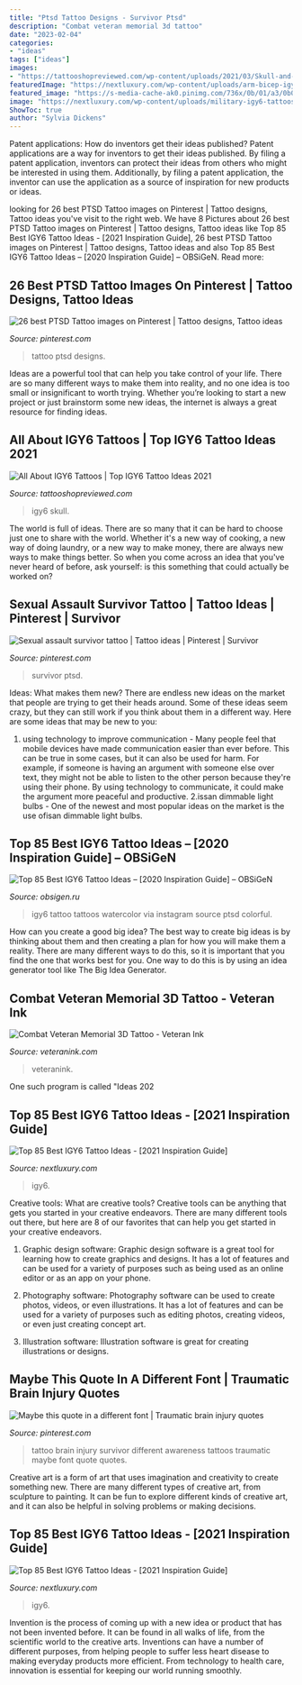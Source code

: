 ```yaml
---
title: "Ptsd Tattoo Designs - Survivor Ptsd"
description: "Combat veteran memorial 3d tattoo"
date: "2023-02-04"
categories:
- "ideas"
tags: ["ideas"]
images:
- "https://tattooshopreviewed.com/wp-content/uploads/2021/03/Skull-and-IGY6-Tattoo.jpg"
featuredImage: "https://nextluxury.com/wp-content/uploads/arm-bicep-igy6-tattoos-artofwarroy-e1595226640303.jpg"
featured_image: "https://s-media-cache-ak0.pinimg.com/736x/0b/01/a3/0b01a34d4f279dfac978fade5b0acb5e.jpg"
image: "https://nextluxury.com/wp-content/uploads/military-igy6-tattoos-evergreenroots.wellness.jpg"
ShowToc: true
author: "Sylvia Dickens"
---
```



Patent applications: How do inventors get their ideas published?
Patent applications are a way for inventors to get their ideas published. By filing a patent application, inventors can protect their ideas from others who might be interested in using them. Additionally, by filing a patent application, the inventor can use the application as a source of inspiration for new products or ideas.

	

		
looking for 26 best PTSD Tattoo images on Pinterest | Tattoo designs, Tattoo ideas you've visit to the right web. We have 8 Pictures about 26 best PTSD Tattoo images on Pinterest | Tattoo designs, Tattoo ideas like Top 85 Best IGY6 Tattoo Ideas - [2021 Inspiration Guide], 26 best PTSD Tattoo images on Pinterest | Tattoo designs, Tattoo ideas and also Top 85 Best IGY6 Tattoo Ideas – [2020 Inspiration Guide] – OBSiGeN. Read more:
		
    
## 26 Best PTSD Tattoo Images On Pinterest | Tattoo Designs, Tattoo Ideas

<img loading=lazy src="https://i.pinimg.com/736x/3b/88/0a/3b880a79b9ea6b34be2c0c294151b3e3.jpg" onerror="this.onerror=null;this.src='https://tse3.mm.bing.net/th?id=OIP.MYt4OXV8lHwHnafvEsIiuwHaEx&amp;pid=15.1';" alt="26 best PTSD Tattoo images on Pinterest | Tattoo designs, Tattoo ideas">

_Source: pinterest.com_

>tattoo ptsd designs. 

	

Ideas are a powerful tool that can help you take control of your life. There are so many different ways to make them into reality, and no one idea is too small or insignificant to worth trying. Whether you’re looking to start a new project or just brainstorm some new ideas, the internet is always a great resource for finding ideas.

    
## All About IGY6 Tattoos | Top IGY6 Tattoo Ideas 2021

<img loading=lazy src="https://tattooshopreviewed.com/wp-content/uploads/2021/03/Skull-and-IGY6-Tattoo.jpg" onerror="this.onerror=null;this.src='https://tse1.mm.bing.net/th?id=OIP.MQOG3OmLu5DMYYgXgPNpngHaHa&amp;pid=15.1';" alt="All About IGY6 Tattoos | Top IGY6 Tattoo Ideas 2021">

_Source: tattooshopreviewed.com_

>igy6 skull. 

	

The world is full of ideas. There are so many that it can be hard to choose just one to share with the world. Whether it's a new way of cooking, a new way of doing laundry, or a new way to make money, there are always new ways to make things better. So when you come across an idea that you've never heard of before, ask yourself: is this something that could actually be worked on?

    
## Sexual Assault Survivor Tattoo | Tattoo Ideas | Pinterest | Survivor

<img loading=lazy src="https://s-media-cache-ak0.pinimg.com/736x/0b/01/a3/0b01a34d4f279dfac978fade5b0acb5e.jpg" onerror="this.onerror=null;this.src='https://tse3.mm.bing.net/th?id=OIP.4doN4IFytzfQBK24c2MFQQHaJ4&amp;pid=15.1';" alt="Sexual assault survivor tattoo | Tattoo ideas | Pinterest | Survivor">

_Source: pinterest.com_

>survivor ptsd. 

	

Ideas: What makes them new?
There are endless new ideas on the market that people are trying to get their heads around. Some of these ideas seem crazy, but they can still work if you think about them in a different way. Here are some ideas that may be new to you: 
1. using technology to improve communication - Many people feel that mobile devices have made communication easier than ever before. This can be true in some cases, but it can also be used for harm. For example, if someone is having an argument with someone else over text, they might not be able to listen to the other person because they're using their phone. By using technology to communicate, it could make the argument more peaceful and productive. 
2.issan dimmable light bulbs - One of the newest and most popular ideas on the market is the use ofisan dimmable light bulbs.

    
## Top 85 Best IGY6 Tattoo Ideas – [2020 Inspiration Guide] – OBSiGeN

<img loading=lazy src="https://nextluxury.com/wp-content/uploads/watercolor-colored-igy6-tattoos-jkrbt35.jpg" onerror="this.onerror=null;this.src='https://tse3.mm.bing.net/th?id=OIP.4SbRQ_ltnb3UjyKNOPwVYAHaHa&amp;pid=15.1';" alt="Top 85 Best IGY6 Tattoo Ideas – [2020 Inspiration Guide] – OBSiGeN">

_Source: obsigen.ru_

>igy6 tattoo tattoos watercolor via instagram source ptsd colorful. 

	

How can you create a good big idea?
The best way to create big ideas is by thinking about them and then creating a plan for how you will make them a reality. There are many different ways to do this, so it is important that you find the one that works best for you. One way to do this is by using an idea generator tool like The Big Idea Generator.

    
## Combat Veteran Memorial 3D Tattoo - Veteran Ink

<img loading=lazy src="https://veteranink.com/wp-content/uploads/2017/01/military-tattoos-1509.jpg" onerror="this.onerror=null;this.src='https://tse3.mm.bing.net/th?id=OIP.AVXdOqbuYXPViJ3iiOdLSwHaHa&amp;pid=15.1';" alt="Combat Veteran Memorial 3D Tattoo - Veteran Ink">

_Source: veteranink.com_

>veteranink. 

	

One such program is called "Ideas 202
    
## Top 85 Best IGY6 Tattoo Ideas - [2021 Inspiration Guide]

<img loading=lazy src="https://nextluxury.com/wp-content/uploads/military-igy6-tattoos-evergreenroots.wellness.jpg" onerror="this.onerror=null;this.src='https://tse2.mm.bing.net/th?id=OIP.9GvoOhWtsw9f5spOBE-lKQHaJQ&amp;pid=15.1';" alt="Top 85 Best IGY6 Tattoo Ideas - [2021 Inspiration Guide]">

_Source: nextluxury.com_

>igy6. 

	

Creative tools: What are creative tools?
Creative tools can be anything that gets you started in your creative endeavors. There are many different tools out there, but here are 8 of our favorites that can help you get started in your creative endeavors. 
1. Graphic design software: Graphic design software is a great tool for learning how to create graphics and designs. It has a lot of features and can be used for a variety of purposes such as being used as an online editor or as an app on your phone.

2. Photography software: Photography software can be used to create photos, videos, or even illustrations. It has a lot of features and can be used for a variety of purposes such as editing photos, creating videos, or even just creating concept art.

3. Illustration software: Illustration software is great for creating illustrations or designs.

    
## Maybe This Quote In A Different Font | Traumatic Brain Injury Quotes

<img loading=lazy src="https://i.pinimg.com/originals/b9/14/75/b91475518b7724da9f0139350bed4025.jpg" onerror="this.onerror=null;this.src='https://tse2.mm.bing.net/th?id=OIP.MBZneQYqjESWm0AaI40zmQHaJ4&amp;pid=15.1';" alt="Maybe this quote in a different font | Traumatic brain injury quotes">

_Source: pinterest.com_

>tattoo brain injury survivor different awareness tattoos traumatic maybe font quote quotes. 

	

Creative art is a form of art that uses imagination and creativity to create something new. There are many different types of creative art, from sculpture to painting. It can be fun to explore different kinds of creative art, and it can also be helpful in solving problems or making decisions.

    
## Top 85 Best IGY6 Tattoo Ideas - [2021 Inspiration Guide]

<img loading=lazy src="https://nextluxury.com/wp-content/uploads/arm-bicep-igy6-tattoos-artofwarroy-e1595226640303.jpg" onerror="this.onerror=null;this.src='https://tse1.mm.bing.net/th?id=OIP._iQ0CyaFw4ysLNTfy4SSOgHaEt&amp;pid=15.1';" alt="Top 85 Best IGY6 Tattoo Ideas - [2021 Inspiration Guide]">

_Source: nextluxury.com_

>igy6. 

	

Invention is the process of coming up with a new idea or product that has not been invented before. It can be found in all walks of life, from the scientific world to the creative arts. Inventions can have a number of different purposes, from helping people to suffer less heart disease to making everyday products more efficient. From technology to health care, innovation is essential for keeping our world running smoothly.

